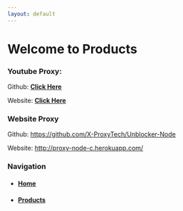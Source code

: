 ```yaml
---
layout: default
---
```


# Welcome to Products

### Youtube Proxy: 
Github: </span><span style="text-decoration: underline;"><strong><a href="https://github.com/X-ProxyTech/Youtube-Proxy" title="Youtube Unblocker Github">Click Here</a></span></strong>

Website: </span><span style="text-decoration: underline;"><strong><a href="https://proxy-nodeyoutube-c.herokuapp.com/" title="Youtube Unblocker">Click Here</a></span></strong>

### Website Proxy
Github: https://github.com/X-ProxyTech/Unblocker-Node

Website: http://proxy-node-c.herokuapp.com/

### Navigation
*   #### [Home](./)
*   #### [Products](./Products.html)
